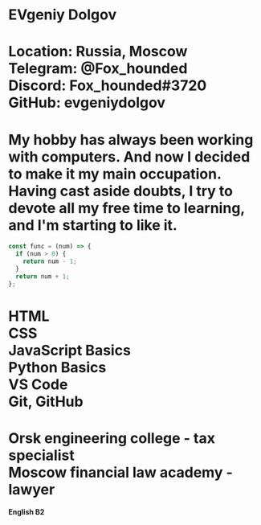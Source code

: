 **EVgeniy Dolgov**  
==================  
**Location: Russia, Moscow**  
**Telegram: @Fox_hounded**  
**Discord: Fox_hounded#3720**  
**GitHub: evgeniydolgov**  
==================  
**My hobby has always been working with computers. And now I decided to make it my main occupation. Having cast aside doubts, I try to devote all my free time to learning, and I'm starting to like it.**  
==================  
```javascript
const func = (num) => {
  if (num > 0) {
    return num - 1;
  }
  return num + 1;
};
```   

**HTML**  
**CSS**  
**JavaScript Basics**  
**Python Basics**  
**VS Code**  
**Git, GitHub**  
======================  
**Orsk engineering college - tax specialist**  
**Moscow financial law academy - lawyer**  
===================  
**English B2**

